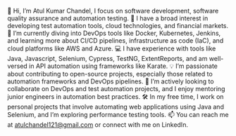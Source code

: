 👋 Hi, I’m Atul Kumar Chandel, I focus on software development, software quality assurance and automation testing.
👀 I have a broad interest in developing test automation tools, cloud technologies, and financial markets.
🌱 I’m currently diving into DevOps tools like Docker, Kubernetes, Jenkins, and learning more about CI/CD pipelines, infrastructure as code (IaC), and cloud platforms like AWS and Azure.
💻 I have experience with tools like Java, Javascript, Selenium, Cypress, TestNG, ExtentReports, and am well-versed in API automation using frameworks like Karate.
💡 I’m passionate about contributing to open-source projects, especially those related to automation frameworks and DevOps pipelines.
💞️ I’m actively looking to collaborate on DevOps and test automation projects, and I enjoy mentoring junior engineers in automation best practices.
🛠️ In my free time, I work on personal projects that involve automating web applications using Java and Selenium, and I’m exploring performance testing tools.
📫 You can reach me at atulchandel121@gmail.com or connect with me on LinkedIn.

